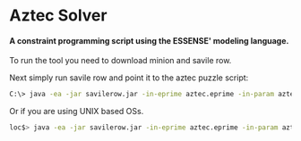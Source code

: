 # Aztec Solver

#### A constraint programming script using the ESSENSE' modeling language.

To run the tool you need to download minion and savile row.

Next simply run savile row and point it to the aztec puzzle script: 

```bash
C:\> java -ea -jar savilerow.jar -in-eprime aztec.eprime -in-param aztec.param -m bin\minion.exe
```

Or if you are using UNIX based OSs.
```bash
loc$> java -ea -jar savilerow.jar -in-eprime aztec.eprime -in-param aztec.param -m bin/minion
```